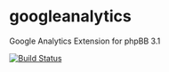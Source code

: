 googleanalytics
===============

Google Analytics Extension for phpBB 3.1

[![Build Status](https://travis-ci.org/phpbb-extensions/googleanalytics.png)](https://travis-ci.org/phpbb-extensions/googleanalytics)
